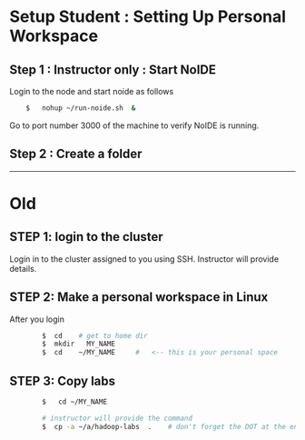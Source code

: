 <link rel='stylesheet' href='assets/css/main.css'/>

# Setup Student : Setting Up Personal Workspace

## Step 1 : Instructor only : Start NoIDE
Login to the node and start noide as follows
```bash
    $   nohup ~/run-noide.sh  &
```

Go to port number 3000 of the machine to verify NoIDE is running.


## Step 2 : Create a folder

--------
# Old

## STEP 1: login to the cluster
Login in to the cluster assigned to you using SSH.  Instructor will provide details.


## STEP 2:  Make a personal workspace in Linux
After you login
```bash
        $  cd    # get to home dir
        $  mkdir   MY_NAME
        $  cd    ~/MY_NAME     #   <-- this is your personal space
```


## STEP 3:  Copy labs

```bash
        $   cd ~/MY_NAME

        # instructor will provide the command
        $  cp -a ~/a/hadoop-labs  .    # don't forget the DOT at the end!
```

